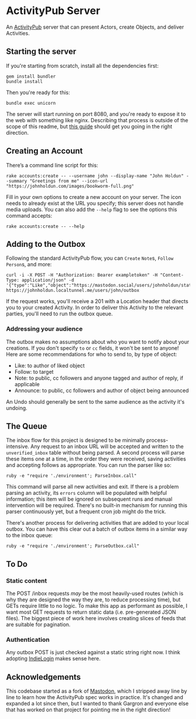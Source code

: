 # ActivityPub Server

An [ActivityPub](https://activitypub.rocks) server that can present Actors, create Objects, and deliver Activities.

## Starting the server

If you're starting from scratch, install all the dependencies first:

```
gem install bundler
bundle install
```

Then you're ready for this:

```
bundle exec unicorn
```

The server will start running on port 8080, and you're ready to expose it to the web with something like nginx. Describing that process is outside of the scope of this readme, but [this guide](https://www.digitalocean.com/community/tutorials/how-to-deploy-a-rails-app-with-unicorn-and-nginx-on-ubuntu-14-04#install-and-configure-nginx) should get you going in the right direction.

## Creating an Account

There’s a command line script for this:

```
rake accounts:create -- --username john --display-name "John Holdun" --summary "Greetings from me" --icon-url "https://johnholdun.com/images/bookworm-full.png"
```

Fill in your own options to create a new account on your server. The icon needs to already exist at the URL you specify; this server does not handle media uploads. You can also add the `--help` flag to see the options this command accepts:

```
rake accounts:create -- --help
```

## Adding to the Outbox

Following the standard ActivityPub flow, you can `Create` `Note`s, `Follow` `Person`s, and more:

```
curl -i -X POST -H "Authorization: Bearer exampletoken" -H "Content-Type: application/json" -d '{"type":"Like","object":"https://mastodon.social/users/johnholdun/statuses/1508775"}' https://johnholdun.localtunnel.me/users/john/outbox
```

If the request works, you'll receive a 201 with a Location header that directs you to your created Activity. In order to deliver this Activity to the relevant parties, you'll need to run the outbox queue.

### Addressing your audience

The outbox makes no assumptions about who you want to notify about your creations. If you don't specify `to` or `cc` fields, it won't be sent to anyone! Here are some recommendations for who to send to, by type of object:

- Like: to author of liked object
- Follow: to target
- Note: to public, cc followers and anyone tagged and author of reply, if applicable
- Announce: to public, cc followers and author of object being announced

An Undo should generally be sent to the same audience as the activity it's undoing.

## The Queue

The inbox flow for this project is designed to be minimally process-intensive. Any request to an inbox URL will be accepted and written to the `unverified_inbox` table without being parsed. A second process will parse these items one at a time, in the order they were received, saving activities and accepting follows as appropriate. You can run the parser like so:

```
ruby -e "require './environment'; ParseInbox.call"
```

This command will parse all new activities and exit. If there is a problem parsing an activity, its `errors` column will be populated with helpful information; this item will be ignored on subsequent runs and manual intervention will be required. There's no built-in mechanism for running this parser continuously yet, but a frequent cron job might do the trick.

There's another process for delivering activities that are added to your local outbox. You can have this clear out a batch of outbox items in a similar way to the inbox queue:

```
ruby -e "require './environment'; ParseOutbox.call"
```

## To Do

### Static content

The POST /inbox requests _may_ be the most heavily-used routes (which is why they are designed the way they are, to reduce processing time), but GETs require little to no logic. To make this app as performant as possible, I want most GET requests to return static data (i.e. pre-generated JSON files). The biggest piece of work here involves creating slices of feeds that are suitable for pagination.

### Authentication

Any outbox POST is just checked against a static string right now. I think adopting [IndieLogin](https://indielogin.com/) makes sense here.

## Acknowledgements

This codebase started as a fork of [Mastodon](https://github.com/tootsuite/mastodon/), which I stripped away line by line to learn how the ActivityPub spec works in practice. It's changed and expanded a lot since then, but I wanted to thank Gargron and everyone else that has worked on that project for pointing me in the right direction!
